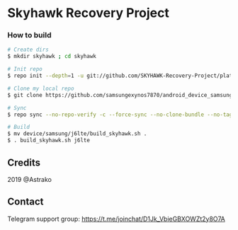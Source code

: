 # Skyhawk Recovery Project

### How to build ###

```bash
# Create dirs
$ mkdir skyhawk ; cd skyhawk

# Init repo
$ repo init --depth=1 -u git://github.com/SKYHAWK-Recovery-Project/platform_manifest_twrp_omni.git -b 9.0

# Clone my local repo
$ git clone https://github.com/samsungexynos7870/android_device_samsung_j6lte.git -b skyhawk device/samsung/j6lte

# Sync
$ repo sync --no-repo-verify -c --force-sync --no-clone-bundle --no-tags --optimized-fetch --prune -j`nproc`

# Build
$ mv device/samsung/j6lte/build_skyhawk.sh .
$ . build_skyhawk.sh j6lte
```

## Credits
2019 @Astrako

## Contact
Telegram support group: https://t.me/joinchat/D1Jk_VbieGBXOWZt2y8O7A
